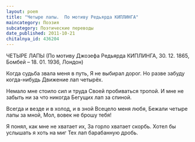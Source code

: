 ```yaml
---
layout: poem
title: "Четыре лапы.  По мотиву Редьярда КИПЛИНГА"
maincategory: Поэзия
subcategory: Поэтические переводы
date_published: 2011-10-21
chitalnya_id: 436204
---
```




ЧЕТЫРЕ ЛАПЫ
(По мотиву Джозефа Редьярда КИПЛИНГА, 
30. 12. 1865, Бомбей – 18. 01. 1936, Лондон)

Когда судьба звала меня в путь,
Я не выбирал дорог.
Но разве забуду когда-нибудь
Движение лап четырёх.

Немало мне стоило сил и труда
Своей пробиваться тропой.
И мне не забыть ни за что никогда
Бегущих лап за спиной.

Всегда и везде и в холод, и в зной
Всецело меня любя,
Бежали четыре лапы за мной,
Мол, вовек не брошу тебя!

Я понял, как мне не хватает их,
За горло хватает скорбь.
Хотел бы услышать я хоть на миг
Тех лап барабанную дробь.






